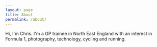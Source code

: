 ```yaml
---
layout: page
title: About
permalink: /about/
---
```


Hi, I'm Chris. I'm a GP trainee in North East England with an interest in Formula 1, photography, technology, cycling and running.